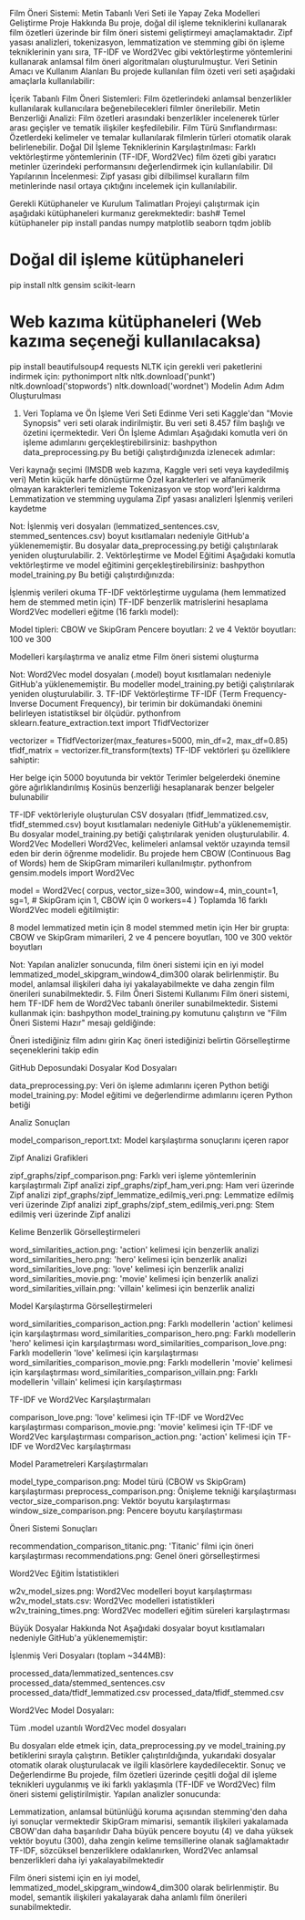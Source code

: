 Film Öneri Sistemi: Metin Tabanlı Veri Seti ile Yapay Zeka Modelleri Geliştirme
Proje Hakkında
Bu proje, doğal dil işleme tekniklerini kullanarak film özetleri üzerinde bir film öneri sistemi geliştirmeyi amaçlamaktadır. Zipf yasası analizleri, tokenizasyon, lemmatization ve stemming gibi ön işleme tekniklerinin yanı sıra, TF-IDF ve Word2Vec gibi vektörleştirme yöntemlerini kullanarak anlamsal film öneri algoritmaları oluşturulmuştur.
Veri Setinin Amacı ve Kullanım Alanları
Bu projede kullanılan film özeti veri seti aşağıdaki amaçlarla kullanılabilir:

İçerik Tabanlı Film Öneri Sistemleri: Film özetlerindeki anlamsal benzerlikler kullanılarak kullanıcılara beğenebilecekleri filmler önerilebilir.
Metin Benzerliği Analizi: Film özetleri arasındaki benzerlikler incelenerek türler arası geçişler ve tematik ilişkiler keşfedilebilir.
Film Türü Sınıflandırması: Özetlerdeki kelimeler ve temalar kullanılarak filmlerin türleri otomatik olarak belirlenebilir.
Doğal Dil İşleme Tekniklerinin Karşılaştırılması: Farklı vektörleştirme yöntemlerinin (TF-IDF, Word2Vec) film özeti gibi yaratıcı metinler üzerindeki performansını değerlendirmek için kullanılabilir.
Dil Yapılarının İncelenmesi: Zipf yasası gibi dilbilimsel kuralların film metinlerinde nasıl ortaya çıktığını incelemek için kullanılabilir.

Gerekli Kütüphaneler ve Kurulum Talimatları
Projeyi çalıştırmak için aşağıdaki kütüphaneleri kurmanız gerekmektedir:
bash# Temel kütüphaneler
pip install pandas numpy matplotlib seaborn tqdm joblib

# Doğal dil işleme kütüphaneleri
pip install nltk gensim scikit-learn

# Web kazıma kütüphaneleri (Web kazıma seçeneği kullanılacaksa)
pip install beautifulsoup4 requests
NLTK için gerekli veri paketlerini indirmek için:
pythonimport nltk
nltk.download('punkt')
nltk.download('stopwords')
nltk.download('wordnet')
Modelin Adım Adım Oluşturulması
1. Veri Toplama ve Ön İşleme
Veri Seti Edinme
Veri seti Kaggle'dan "Movie Synopsis" veri seti olarak indirilmiştir. Bu veri seti 8.457 film başlığı ve özetini içermektedir.
Veri Ön İşleme Adımları
Aşağıdaki komutla veri ön işleme adımlarını gerçekleştirebilirsiniz:
bashpython data_preprocessing.py
Bu betiği çalıştırdığınızda izlenecek adımlar:

Veri kaynağı seçimi (IMSDB web kazıma, Kaggle veri seti veya kaydedilmiş veri)
Metin küçük harfe dönüştürme
Özel karakterleri ve alfanümerik olmayan karakterleri temizleme
Tokenizasyon ve stop word'leri kaldırma
Lemmatization ve stemming uygulama
Zipf yasası analizleri
İşlenmiş verileri kaydetme

Not: İşlenmiş veri dosyaları (lemmatized_sentences.csv, stemmed_sentences.csv) boyut kısıtlamaları nedeniyle GitHub'a yüklenememiştir. Bu dosyalar data_preprocessing.py betiği çalıştırılarak yeniden oluşturulabilir.
2. Vektörleştirme ve Model Eğitimi
Aşağıdaki komutla vektörleştirme ve model eğitimini gerçekleştirebilirsiniz:
bashpython model_training.py
Bu betiği çalıştırdığınızda:

İşlenmiş verileri okuma
TF-IDF vektörleştirme uygulama (hem lemmatized hem de stemmed metin için)
TF-IDF benzerlik matrislerini hesaplama
Word2Vec modelleri eğitme (16 farklı model):

Model tipleri: CBOW ve SkipGram
Pencere boyutları: 2 ve 4
Vektör boyutları: 100 ve 300


Modelleri karşılaştırma ve analiz etme
Film öneri sistemi oluşturma

Not: Word2Vec model dosyaları (.model) boyut kısıtlamaları nedeniyle GitHub'a yüklenememiştir. Bu modeller model_training.py betiği çalıştırılarak yeniden oluşturulabilir.
3. TF-IDF Vektörleştirme
TF-IDF (Term Frequency-Inverse Document Frequency), bir terimin bir dokümandaki önemini belirleyen istatistiksel bir ölçüdür.
pythonfrom sklearn.feature_extraction.text import TfidfVectorizer

vectorizer = TfidfVectorizer(max_features=5000, min_df=2, max_df=0.85)
tfidf_matrix = vectorizer.fit_transform(texts)
TF-IDF vektörleri şu özelliklere sahiptir:

Her belge için 5000 boyutunda bir vektör
Terimler belgelerdeki önemine göre ağırlıklandırılmış
Kosinüs benzerliği hesaplanarak benzer belgeler bulunabilir

TF-IDF vektörleriyle oluşturulan CSV dosyaları (tfidf_lemmatized.csv, tfidf_stemmed.csv) boyut kısıtlamaları nedeniyle GitHub'a yüklenememiştir. Bu dosyalar model_training.py betiği çalıştırılarak yeniden oluşturulabilir.
4. Word2Vec Modelleri
Word2Vec, kelimeleri anlamsal vektör uzayında temsil eden bir derin öğrenme modelidir. Bu projede hem CBOW (Continuous Bag of Words) hem de SkipGram mimarileri kullanılmıştır.
pythonfrom gensim.models import Word2Vec

model = Word2Vec(
    corpus, 
    vector_size=300,
    window=4, 
    min_count=1, 
    sg=1,  # SkipGram için 1, CBOW için 0
    workers=4
)
Toplamda 16 farklı Word2Vec modeli eğitilmiştir:

8 model lemmatized metin için
8 model stemmed metin için
Her bir grupta: CBOW ve SkipGram mimarileri, 2 ve 4 pencere boyutları, 100 ve 300 vektör boyutları

Not: Yapılan analizler sonucunda, film öneri sistemi için en iyi model lemmatized_model_skipgram_window4_dim300 olarak belirlenmiştir. Bu model, anlamsal ilişkileri daha iyi yakalayabilmekte ve daha zengin film önerileri sunabilmektedir.
5. Film Öneri Sistemi Kullanımı
Film öneri sistemi, hem TF-IDF hem de Word2Vec tabanlı öneriler sunabilmektedir. Sistemi kullanmak için:
bashpython model_training.py
komutunu çalıştırın ve "Film Öneri Sistemi Hazır" mesajı geldiğinde:

Öneri istediğiniz film adını girin
Kaç öneri istediğinizi belirtin
Görselleştirme seçeneklerini takip edin

GitHub Deposundaki Dosyalar
Kod Dosyaları

data_preprocessing.py: Veri ön işleme adımlarını içeren Python betiği
model_training.py: Model eğitimi ve değerlendirme adımlarını içeren Python betiği

Analiz Sonuçları

model_comparison_report.txt: Model karşılaştırma sonuçlarını içeren rapor

Zipf Analizi Grafikleri

zipf_graphs/zipf_comparison.png: Farklı veri işleme yöntemlerinin karşılaştırmalı Zipf analizi
zipf_graphs/zipf_ham_veri.png: Ham veri üzerinde Zipf analizi
zipf_graphs/zipf_lemmatize_edilmiş_veri.png: Lemmatize edilmiş veri üzerinde Zipf analizi
zipf_graphs/zipf_stem_edilmiş_veri.png: Stem edilmiş veri üzerinde Zipf analizi

Kelime Benzerlik Görselleştirmeleri

word_similarities_action.png: 'action' kelimesi için benzerlik analizi
word_similarities_hero.png: 'hero' kelimesi için benzerlik analizi
word_similarities_love.png: 'love' kelimesi için benzerlik analizi
word_similarities_movie.png: 'movie' kelimesi için benzerlik analizi
word_similarities_villain.png: 'villain' kelimesi için benzerlik analizi

Model Karşılaştırma Görselleştirmeleri

word_similarities_comparison_action.png: Farklı modellerin 'action' kelimesi için karşılaştırması
word_similarities_comparison_hero.png: Farklı modellerin 'hero' kelimesi için karşılaştırması
word_similarities_comparison_love.png: Farklı modellerin 'love' kelimesi için karşılaştırması
word_similarities_comparison_movie.png: Farklı modellerin 'movie' kelimesi için karşılaştırması
word_similarities_comparison_villain.png: Farklı modellerin 'villain' kelimesi için karşılaştırması

TF-IDF ve Word2Vec Karşılaştırmaları

comparison_love.png: 'love' kelimesi için TF-IDF ve Word2Vec karşılaştırması
comparison_movie.png: 'movie' kelimesi için TF-IDF ve Word2Vec karşılaştırması
comparison_action.png: 'action' kelimesi için TF-IDF ve Word2Vec karşılaştırması

Model Parametreleri Karşılaştırmaları

model_type_comparison.png: Model türü (CBOW vs SkipGram) karşılaştırması
preprocess_comparison.png: Önişleme tekniği karşılaştırması
vector_size_comparison.png: Vektör boyutu karşılaştırması
window_size_comparison.png: Pencere boyutu karşılaştırması

Öneri Sistemi Sonuçları

recommendation_comparison_titanic.png: 'Titanic' filmi için öneri karşılaştırması
recommendations.png: Genel öneri görselleştirmesi

Word2Vec Eğitim İstatistikleri

w2v_model_sizes.png: Word2Vec modelleri boyut karşılaştırması
w2v_model_stats.csv: Word2Vec modelleri istatistikleri
w2v_training_times.png: Word2Vec modelleri eğitim süreleri karşılaştırması

Büyük Dosyalar Hakkında Not
Aşağıdaki dosyalar boyut kısıtlamaları nedeniyle GitHub'a yüklenememiştir:

İşlenmiş Veri Dosyaları (toplam ~344MB):

processed_data/lemmatized_sentences.csv
processed_data/stemmed_sentences.csv
processed_data/tfidf_lemmatized.csv
processed_data/tfidf_stemmed.csv


Word2Vec Model Dosyaları:

Tüm .model uzantılı Word2Vec model dosyaları



Bu dosyaları elde etmek için, data_preprocessing.py ve model_training.py betiklerini sırayla çalıştırın. Betikler çalıştırıldığında, yukarıdaki dosyalar otomatik olarak oluşturulacak ve ilgili klasörlere kaydedilecektir.
Sonuç ve Değerlendirme
Bu projede, film özetleri üzerinde çeşitli doğal dil işleme teknikleri uygulanmış ve iki farklı yaklaşımla (TF-IDF ve Word2Vec) film öneri sistemi geliştirilmiştir.
Yapılan analizler sonucunda:

Lemmatization, anlamsal bütünlüğü koruma açısından stemming'den daha iyi sonuçlar vermektedir
SkipGram mimarisi, semantik ilişkileri yakalamada CBOW'dan daha başarılıdır
Daha büyük pencere boyutu (4) ve daha yüksek vektör boyutu (300), daha zengin kelime temsillerine olanak sağlamaktadır
TF-IDF, sözcüksel benzerliklere odaklanırken, Word2Vec anlamsal benzerlikleri daha iyi yakalayabilmektedir

Film öneri sistemi için en iyi model, lemmatized_model_skipgram_window4_dim300 olarak belirlenmiştir. Bu model, semantik ilişkileri yakalayarak daha anlamlı film önerileri sunabilmektedir.